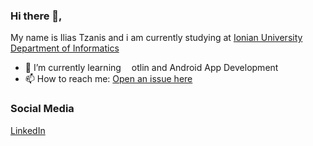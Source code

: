 ### Hi there 👋,
My name is Ilias Tzanis and i am currently studying at [Ionian University Department of Informatics](https://di.ionio.gr/en/)
- 🌱 I’m currently learning <img src = "https://cdn.iconscout.com/icon/free/png-512/kotlin-283155.png"  width="13" height="13"/>otlin and Android App Development
- 📫 How to reach me: [Open an issue here](https://github.com/iliastzanis/iliastzanis/issues/new/choose)


### Social Media
[LinkedIn](https://www.linkedin.com/in/ilias-tzanis/)


<!--
**iliastzanis/iliastzanis** is a ✨ _special_ ✨ repository because its `README.md` (this file) appears on your GitHub profile.

Here are some ideas to get you started:

- 🔭 I’m currently working on ...
- 🌱 I’m currently learning ...
- 👯 I’m looking to collaborate on ...
- 🤔 I’m looking for help with ...
- 💬 Ask me about ...
- 📫 How to reach me: ...
- 😄 Pronouns: ...
- ⚡ Fun fact: ...
-->

